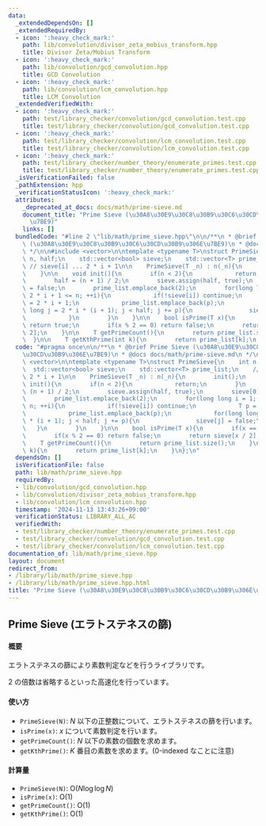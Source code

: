 ```yaml
---
data:
  _extendedDependsOn: []
  _extendedRequiredBy:
  - icon: ':heavy_check_mark:'
    path: lib/convolution/divisor_zeta_mobius_transform.hpp
    title: Divisor Zeta/Mobius Transform
  - icon: ':heavy_check_mark:'
    path: lib/convolution/gcd_convolution.hpp
    title: GCD Convolution
  - icon: ':heavy_check_mark:'
    path: lib/convolution/lcm_convolution.hpp
    title: LCM Convolution
  _extendedVerifiedWith:
  - icon: ':heavy_check_mark:'
    path: test/library_checker/convolution/gcd_convolution.test.cpp
    title: test/library_checker/convolution/gcd_convolution.test.cpp
  - icon: ':heavy_check_mark:'
    path: test/library_checker/convolution/lcm_convolution.test.cpp
    title: test/library_checker/convolution/lcm_convolution.test.cpp
  - icon: ':heavy_check_mark:'
    path: test/library_checker/number_theory/enumerate_primes.test.cpp
    title: test/library_checker/number_theory/enumerate_primes.test.cpp
  _isVerificationFailed: false
  _pathExtension: hpp
  _verificationStatusIcon: ':heavy_check_mark:'
  attributes:
    _deprecated_at_docs: docs/math/prime-sieve.md
    document_title: "Prime Sieve (\u30A8\u30E9\u30C8\u30B9\u30C6\u30CD\u30B9\u306E\
      \u7BE9)"
    links: []
  bundledCode: "#line 2 \"lib/math/prime_sieve.hpp\"\n\n/**\n * @brief Prime Sieve\
    \ (\u30A8\u30E9\u30C8\u30B9\u30C6\u30CD\u30B9\u306E\u7BE9)\n * @docs docs/math/prime-sieve.md\n\
    \ */\n\n#include <vector>\n\ntemplate <typename T>\nstruct PrimeSieve{\n    int\
    \ n, half;\n    std::vector<bool> sieve;\n    std::vector<T> prime_list;\n   \
    \ // sieve[i] ... 2 * i + 1\n\n    PrimeSieve(T _n) : n(_n){\n        init();\n\
    \    }\n\n    void init(){\n        if(n < 2){\n            return;\n        }\n\
    \        half = (n + 1) / 2;\n        sieve.assign(half, true);\n        sieve[0]\
    \ = false;\n        prime_list.emplace_back(2);\n        for(long long i = 1;\
    \ 2 * i + 1 <= n; ++i){\n            if(!sieve[i]) continue;\n            T p\
    \ = 2 * i + 1;\n            prime_list.emplace_back(p);\n            for(long\
    \ long j = 2 * i * (i + 1); j < half; j += p){\n                sieve[j] = false;\n\
    \            }\n        }\n    }\n\n    bool isPrime(T x){\n        if(x == 2)\
    \ return true;\n        if(x % 2 == 0) return false;\n        return sieve[x /\
    \ 2];\n    }\n\n    T getPrimeCount(){\n        return prime_list.size();\n  \
    \  }\n\n    T getKthPrime(int k){\n        return prime_list[k];\n    }\n};\n"
  code: "#pragma once\n\n/**\n * @brief Prime Sieve (\u30A8\u30E9\u30C8\u30B9\u30C6\
    \u30CD\u30B9\u306E\u7BE9)\n * @docs docs/math/prime-sieve.md\n */\n\n#include\
    \ <vector>\n\ntemplate <typename T>\nstruct PrimeSieve{\n    int n, half;\n  \
    \  std::vector<bool> sieve;\n    std::vector<T> prime_list;\n    // sieve[i] ...\
    \ 2 * i + 1\n\n    PrimeSieve(T _n) : n(_n){\n        init();\n    }\n\n    void\
    \ init(){\n        if(n < 2){\n            return;\n        }\n        half =\
    \ (n + 1) / 2;\n        sieve.assign(half, true);\n        sieve[0] = false;\n\
    \        prime_list.emplace_back(2);\n        for(long long i = 1; 2 * i + 1 <=\
    \ n; ++i){\n            if(!sieve[i]) continue;\n            T p = 2 * i + 1;\n\
    \            prime_list.emplace_back(p);\n            for(long long j = 2 * i\
    \ * (i + 1); j < half; j += p){\n                sieve[j] = false;\n         \
    \   }\n        }\n    }\n\n    bool isPrime(T x){\n        if(x == 2) return true;\n\
    \        if(x % 2 == 0) return false;\n        return sieve[x / 2];\n    }\n\n\
    \    T getPrimeCount(){\n        return prime_list.size();\n    }\n\n    T getKthPrime(int\
    \ k){\n        return prime_list[k];\n    }\n};\n"
  dependsOn: []
  isVerificationFile: false
  path: lib/math/prime_sieve.hpp
  requiredBy:
  - lib/convolution/gcd_convolution.hpp
  - lib/convolution/divisor_zeta_mobius_transform.hpp
  - lib/convolution/lcm_convolution.hpp
  timestamp: '2024-11-13 13:43:26+09:00'
  verificationStatus: LIBRARY_ALL_AC
  verifiedWith:
  - test/library_checker/number_theory/enumerate_primes.test.cpp
  - test/library_checker/convolution/gcd_convolution.test.cpp
  - test/library_checker/convolution/lcm_convolution.test.cpp
documentation_of: lib/math/prime_sieve.hpp
layout: document
redirect_from:
- /library/lib/math/prime_sieve.hpp
- /library/lib/math/prime_sieve.hpp.html
title: "Prime Sieve (\u30A8\u30E9\u30C8\u30B9\u30C6\u30CD\u30B9\u306E\u7BE9)"
---
```

## Prime Sieve (エラトステネスの篩)

#### 概要

エラトステネスの篩により素数判定などを行うライブラリです。

$2$ の倍数は省略するといった高速化を行っています。

#### 使い方

- `PrimeSieve(N)`: $N$ 以下の正整数について、エラトステネスの篩を行います。
- `isPrime(x)`: $x$ について素数判定を行います。
- `getPrimeCount()`: $N$ 以下の素数の個数を求めます。
- `getKthPrime()`: $K$ 番目の素数を求めます。(0-indexed なことに注意)

#### 計算量

- `PrimeSieve(N)`: $\mathrm{O}(N \log \log N)$
- `isPrime(x)`: $\mathrm{O}(1)$
- `getPrimeCount()`: $\mathrm{O}(1)$
- `getKthPrime()`: $\mathrm{O}(1)$